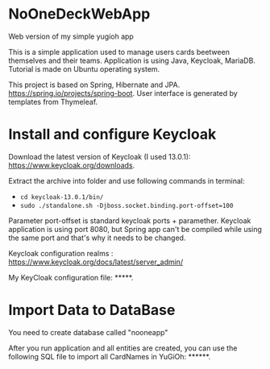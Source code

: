 # NoOneDeckWebApp
Web version of my simple yugioh app

This is a simple application used to manage users cards beetween themselves and their teams. Application is using Java, Keycloak, MariaDB. Tutorial is made on Ubuntu operating system.

This project is based on Spring, Hibernate and JPA. https://spring.io/projects/spring-boot. User interface is generated by templates from Thymeleaf. 

# Install and configure Keycloak

Download the latest version of Keycloak (I used 13.0.1): https://www.keycloak.org/downloads.

Extract the archive into folder and use following commands in terminal:
- `cd keycloak-13.0.1/bin/`
- `sudo ./standalone.sh -Djboss.socket.binding.port-offset=100`

Parameter port-offset is standard keycloak ports + paramether. Keycloak application is using port 8080, but Spring app can't be compiled while using the same port and that's why it needs to be changed.

Keycloak configuration realms : https://www.keycloak.org/docs/latest/server_admin/

My KeyCloak configuration file: *****.

# Import Data to DataBase

You need to create database called "nooneapp"

After you run application and all entities are created, you can use the following SQL file to import all CardNames in YuGiOh: ******.
